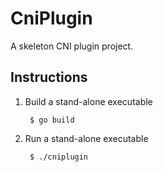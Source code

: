 # CniPlugin

A skeleton CNI plugin project.

## Instructions

1. Build a stand-alone executable

        $ go build

2. Run a stand-alone executable

        $ ./cniplugin
